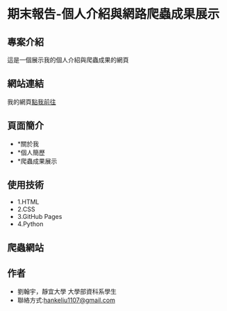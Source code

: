 # 期末報告-個人介紹與網路爬蟲成果展示

## 專案介紹
這是一個展示我的個人介紹與爬蟲成果的網頁

## 網站連結
我的網頁[點我前往](https://hanke1107.github.io/hanke.github.io/index.html)

## 頁面簡介
  - *關於我
  - *個人簡歷
  - *爬蟲成果展示

## 使用技術
 - 1.HTML
 - 2.CSS
 - 3.GitHub Pages
 - 4.Python

## 爬蟲網站


## 作者
- 劉翰宇，靜宜大學 大學部資科系學生
- 聯絡方式:hankeliu1107@gmail.com
